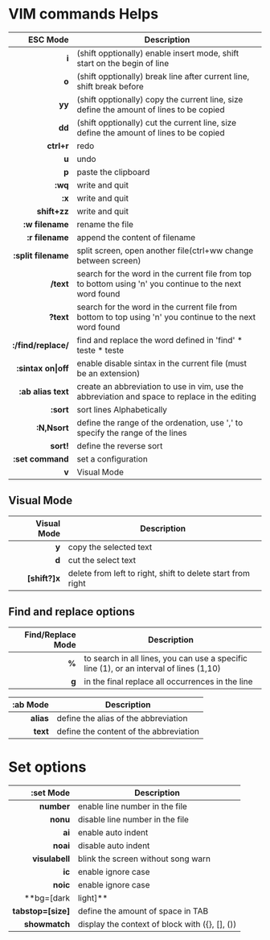 # VIM commands Helps

| ESC Mode  	| Description	|
| -------------: | ------------- |
| **i**      		| (shift opptionally) enable insert mode, shift start on the begin of line |
| **o**      		| (shift opptionally) break line after current line, shift break before  |
| **yy**     		| (shift opptionally) copy the current line, size define the amount of lines to be copied  |
| **dd**     		| (shift opptionally) cut the current line, size define the amount of lines to be copied  |
| **ctrl+r**        	| redo  |
| **u**             	| undo  |
| **p**             	| paste the clipboard  |
| **:wq**		| write and quit |
| **:x** 		| write and quit |
| **shift+zz** 		| write and quit |
| **:w filename** 	| rename the file |
| **:r filename** 	| append the content of filename |
| **:split filename** 	| split screen, open another file(ctrl+ww change between screen) |
| **/text** 		| search for the word in the current file from top to bottom using 'n' you continue to the next word found |
| **?text** 		| search for the word in the current file from bottom to top using 'n' you continue to the next word found |
| **:/find/replace/** 	| find and replace the word defined in 'find' * teste * teste |
| **:sintax on\|off** 	| enable disable sintax in the current file (must be an extension) |
| **:ab alias text** 	| create an abbreviation to use in vim, use the abbreviation and space to replace in the editing |
| **:sort** 		| sort lines Alphabetically |
| **:N,Nsort** 		| define the range of the ordenation, use ',' to specify the range of the lines |
| **sort!** 		| define the reverse sort |
| **:set command** 	| set a configuration |
| **v** 	    	| Visual Mode       |

## Visual Mode

| Visual Mode  	| Description	|
| -------------: | ------------- |
| **y**		| copy the selected text 	|
| **d**		| cut the select text  		|
| **[shift?]x** | delete from left to right, shift to delete start from right|

## Find and replace options

| Find/Replace Mode | Description	|
| -----------------: | ------------- |
| **%** | to search in all lines, you can use a specific line (1), or an interval of lines (1,10) |
| **g** | in the final replace all occurrences in the line

| :ab Mode | Description	|
| -----------------: | ------------- |
| **alias** | define the alias of the abbreviation |
| **text** | define the content of the abbreviation |

# Set options

| :set Mode 		| Description	|
| --------------------: | ------------- |
| **number** 		| enable line number in the file |
| **nonu** 		| disable line number in the file |
| **ai** 		| enable auto indent |
| **noai** 		| disable auto indent |
| **visulabell** 	| blink the screen without song warn |
| **ic** 		| enable ignore case |
| **noic** 		| enable ignore case |
| **bg=[dark|light]** 	| change background of editor |
| **tabstop=[size]** 	| define the amount of space in TAB |
| **showmatch** 	| display the context of block with ({}, [], ())|
